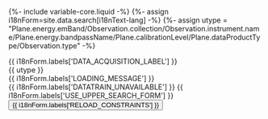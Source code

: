 {%- include variable-core.liquid -%}
{%- assign i18nForm=site.data.search[i18nText-lang] -%}
{%- assign utype = "Plane.energy.emBand/Observation.collection/Observation.instrument.name/Plane.energy.bandpassName/Plane.calibrationLevel/Plane.dataProductType/Observation.type" -%}

<div class="col-sm-12">
  <div class="panel panel-default">
    <div class="panel-heading">{{ i18nForm.labels['DATA_ACQUISITION_LABEL'] }}</div>
    <div class="panel-body">
      <div id="caom2_data_train"
           class="width-100 text-align advanced_search_data_train modelDataSource_caom2 seven-col small"
           data-utypes="{{ utype }}">
        <div class="hidden hierarchy_utype">{{ utype }}</div>
        <div id="{{ utype }}.building" class="loading hidden">
            <span class="spinner-span glyphicon glyphicon-refresh fast-right-spinner"></span>
            <span class="info-span">{{ i18nForm.labels['LOADING_MESSAGE'] }}</span>
        </div>
        <div class="reloadHierarchy hidden">
          <div class="dt-unavailable">
            {{ i18nForm.labels['DATATRAIN_UNAVAILABLE'] }}
            {{ i18nForm.labels['USE_UPPER_SEARCH_FORM'] }}
            <button type="button" class="btn btn-default btn-sm dt-unavailable reloadHierarchySubmit">{{ i18nForm.labels['RELOAD_CONSTRAINTS'] }}</button>
          </div>
        </div>
        <div class="caom2_dtTableDiv small"></div>
      </div>
    </div>
  </div>
</div>